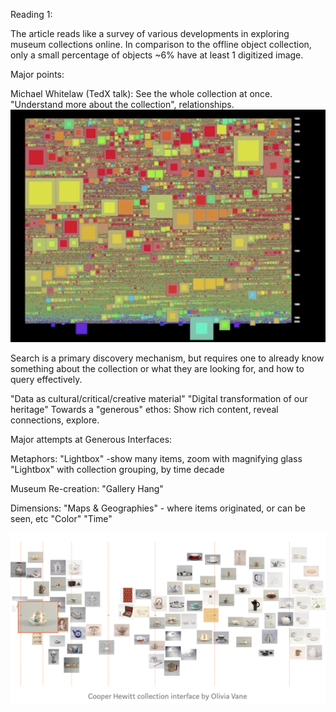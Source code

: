 Reading 1:

The article reads like a survey of various developments in exploring museum collections online.
In comparison to the offline object collection, only a small percentage of objects ~6% have at least 1 digitized image.

Major points:

Michael Whitelaw (TedX talk):  See the whole collection at once.  "Understand more about the collection", relationships.
![TedX Picture](/tedx.png)

Search is a primary discovery mechanism, but requires one to already know something about the collection or what they are looking for, and how to query effectively.

"Data as cultural/critical/creative material"
"Digital transformation of our heritage"
Towards a "generous" ethos:  Show rich content, reveal connections, explore.

Major attempts at Generous Interfaces:

Metaphors:
"Lightbox" -show many items, zoom with magnifying glass
"Lightbox" with collection grouping, by time decade

Museum Re-creation:
"Gallery Hang"

Dimensions:
"Maps & Geographies" - where items originated, or can be seen, etc
"Color" 
"Time"  

![Cooper Picture](/cooper.png)
